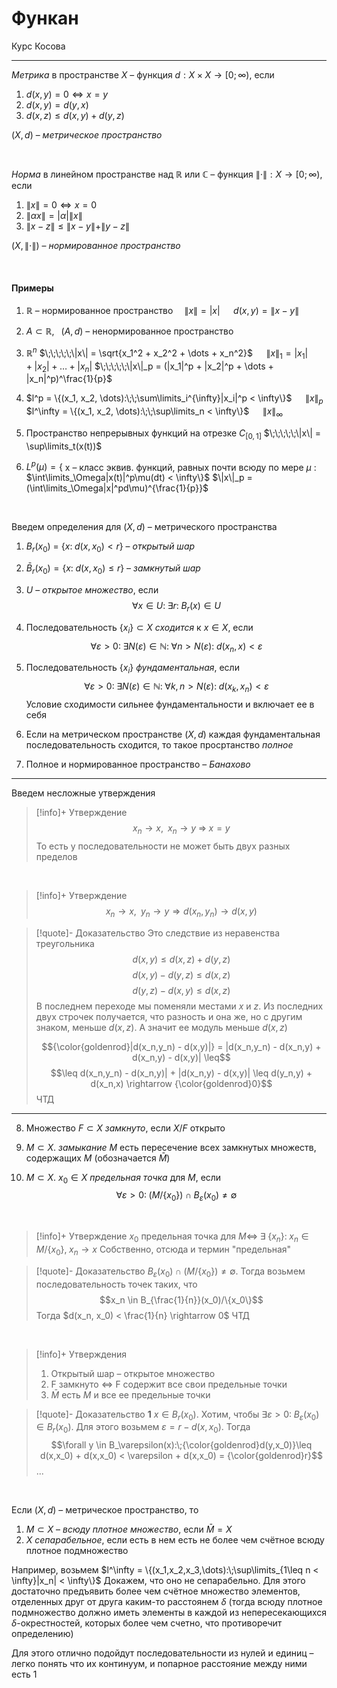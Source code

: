 # Функан
Курс Косова
- - -
*Метрика* в пространстве $X$ – функция $d: X\times X \rightarrow [0;\infty)$, если
1) $d(x,y) = 0 \Leftrightarrow x = y$
2) $d(x,y) = d(y,x)$
3) $d(x,z) \leq d(x,y) + d(y,z)$

$(X,d)$ – *метрическое пространство*

&nbsp;

*Норма* в линейном пространстве над $\mathbb{R}$ или $\mathbb{C}$ – функция $\|\cdot\|: X \rightarrow [0;\infty)$, если
1) $\|x\| = 0 \Leftrightarrow x = 0$
2) $\|\alpha x\| = |\alpha|\|x\|$
3) $\|x - z\| \leq \|x - y\| + \|y - z\|$

$(X, \|\cdot\|)$ – *нормированное пространство*

&nbsp;

#### Примеры

1) $\mathbb{R}$  – нормированное пространство
	$\;\;\;\;\|x\| = |x|$
	$\;\;\;\;\;d(x,y) = \|x-y\|$

2) $A \subset \mathbb{R}$, $\;\;(A, d)$ – ненормированное пространство

3) $\mathbb{R}^n$
	$\;\;\;\;\;\|x\| = \sqrt{x_1^2 + x_2^2 + \dots + x_n^2}$
	$\;\;\;\;\;\|x\|_1 = |x_1| + |x_2| + \dots + |x_n|$
	$\;\;\;\;\;\|x\|_p = (|x_1|^p + |x_2|^p + \dots + |x_n|^p)^\frac{1}{p}$

4) $l^p = \{(x_1, x_2, \dots):\;\;\sum\limits_i^{\infty}|x_i|^p < \infty\}$
	 $\;\;\;\;\;\|x\|_p$
	$l^\infty = \{(x_1, x_2, \dots):\;\;\sup\limits_n < \infty\}$
	$\;\;\;\;\;\|x\|_\infty$

5) Пространство непрерывных функций на отрезке $C_{[0,1]}$
	$\;\;\;\;\;\|x\| = \sup\limits_t(x(t))$

6) $L^p(\mu) = \{$ x – класс эквив. функций, равных почти всюду по мере $\mu$ :  $\int\limits_\Omega|x(t)|^p\mu(dt) < \infty\}$
	$\|x\|_p = (\int\limits_\Omega|x|^pd\mu)^{\frac{1}{p}}$

&nbsp;


Введем определения для $(X,d)$ – метрического пространства
1) $B_r(x_0)$ = $\{x:\;d(x,x_0) < r\}$ – *открытый шар*

2) $\bar{B}_r(x_0) = \{x:\;d(x, x_0) \leq r\}$ – *замкнутый шар*

3) $U$ – *открытое множество*, если $$\forall x \in U:\;\exists r:\;B_r(x) \in U$$

4) Последовательность $\{x_i\} \subset X$ *сходится* к $x \in X$, если $$\forall\varepsilon>0:\;\exists N(\varepsilon)\in \mathbb{N}:\;\forall n > N(\varepsilon):\;d(x_n, x) < \varepsilon$$

5) Последовательность $\{x_i\}$ *фундаментальная*, если $$\forall \varepsilon > 0:\; \exists N(\varepsilon)\in \mathbb{N}:\;\forall k,n>N(\varepsilon):\;d(x_k,x_n) < \varepsilon$$Условие сходимости сильнее фундаментальности и включает ее в себя

6) Если на метрическом пространстве $(X,d)$ каждая фундаментальная последовательность сходится, то такое просртанство *полное*
7) Полное и нормированное пространство  – *Банахово*
- - -
Введем несложные утверждения
>[!info]+ Утверждение
>$$x_n \rightarrow x,\;\;x_n \rightarrow y\;\Rightarrow\;x=y$$
>То есть у последовательности не может быть двух разных пределов

&nbsp;

>[!info]+ Утверждение
>	$$x_n \rightarrow x,\;\;y_n \rightarrow y \Rightarrow d(x_n,y_n) \rightarrow d(x,y)$$
>

>[!quote]- Доказательство
>Это следствие из неравенства треугольника
>$$d(x,y) \leq d(x,z) + d(y,z)$$
>$$d(x,y) - d(y,z) \leq d(x,z) $$
>$$d(y,z) - d(x,y) \leq d(x,z)$$
>В последнем переходе мы поменяли местами $x$ и $z$. Из последних двух строчек получается, что разность и она же, но с другим знаком, меньше $d(x,z)$. А значит ее модуль меньше $d(x,z)$
>
>$${\color{goldenrod}|d(x_n,y_n) - d(x,y)|} = |d(x_n,y_n) - d(x_n,y) + d(x_n,y) - d(x,y)| \leq$$ $$\leq d(x_n,y_n) - d(x_n,y)| + |d(x_n,y) - d(x,y)| \leq d(y_n,y) + d(x_n,x) \rightarrow {\color{goldenrod}0}$$
>ЧТД

- - -

8) Множество $F \subset X$ *замкнуто*, если $X/F$ открыто

9) $M \subset X$. *замыкание* $M$ есть пересечение всех замкнутых множеств, содержащих $M$ (обозначается $\bar{M}$)

10) $M \subset X$. $x_0 \in X$ *предельная точка* для $M$, если $$\forall\varepsilon > 0:\;(M / \{x_0\}) \cap B_\varepsilon(x_0) \neq \emptyset$$

&nbsp;
> [!info]+ Утверждение
> $x_0$ предельная точка для $M \Leftrightarrow\;\exists\;\{x_n\}:\;x_n \in M/\{x_0\},\;x_n \rightarrow x$
> Собственно, отсюда и термин "предельная"

>[!quote]- Доказательство
>$B_\varepsilon(x_0) \cap (M / \{x_0\}) \neq \emptyset$. Тогда возьмем последовательность точек таких, что $$x_n \in B_{\frac{1}{n}}(x_0)/\{x_0\}$$Тогда $d(x_n, x_0) < \frac{1}{n} \rightarrow 0$
>ЧТД

&nbsp;
> [!info]+ Утверждения
> 1) Открытый шар – открытое множество
> 2) F замкнуто $\Leftrightarrow$ F содержит все свои предельные точки
> 3) $\bar{M}$ есть $M$ и все ее предельные точки

>[!quote]- Доказательство
>**1**
>$x \in B_r(x_0)$. Хотим, чтобы $\exists \varepsilon > 0:\;B_\varepsilon(x_0) \in B_r(x_0)$. Для этого возьмем $\varepsilon = r - d(x, x_0)$. Тогда $$\forall y \in B_\varepsilon(x):\;{\color{goldenrod}d(y,x_0)}\leq d(x,x_0) + d(x,x_0) < \varepsilon + d(x,x_0) = {\color{goldenrod}r}$$
>...
>

&nbsp;

Если $(X,d)$ – метрическое пространство, то
1) $M \subset X$  – *всюду плотное множество*, если $\bar{M} = X$
2) $X$ *сепарабельное*, если есть в нем есть не более чем счётное всюду плотное подмножество

Например, возьмем $l^\infty = \{(x_1,x_2,x_3,\dots):\;\sup\limits_{1\leq n < \infty}|x_n| < \infty\}$
Докажем, что оно не сепарабельно. Для этого достаточно предъявить более чем счётное множество элементов, отделенных друг от друга каким-то расстоянем $\delta$ (тогда всюду плотное подмножество должно иметь элементы в каждой из непересекающихся $\delta$-окрестностей, которых более чем счетно, что противоречит определению)

Для этого отлично подойдут последовательности из нулей и единиц – легко понять что их континуум, и попарное расстояние между ними есть 1

